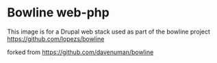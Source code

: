 
# Bowline web-php

This image is for a Drupal web stack used as part of the bowline project
https://github.com/lopezs/bowline

forked from https://github.com/davenuman/bowline